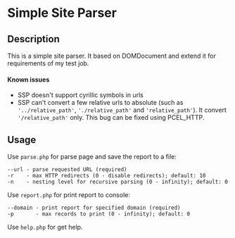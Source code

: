 # Simple Site Parser

## Description
This is a simple site parser. It based on DOMDocument and extend it for requirements of my test job.

#### Known issues
* SSP doesn't support cyrillic symbols in urls
* SSP can't convert a few relative urls to absolute (such as `'../relative_path'`, `'./relative_path'` and `'relative_path'`). It convert `'/relative_path'` only. This bug can be fixed using PCEL_HTTP.

## Usage
Use `parse.php` for parse page and save the report to a file:

    --url - parse requested URL (required)  
    -r    - max HTTP redirects (0 - disable redirects); default: 10  
    -n    - nesting level for recursive parsing (0 - infinity); default: 0  

Use `report.php` for print report to console:

    --domain - print report for specified domain (required)  
    -p       - max records to print (0 - infinity); default: 0  

Use `help.php` for get help.
